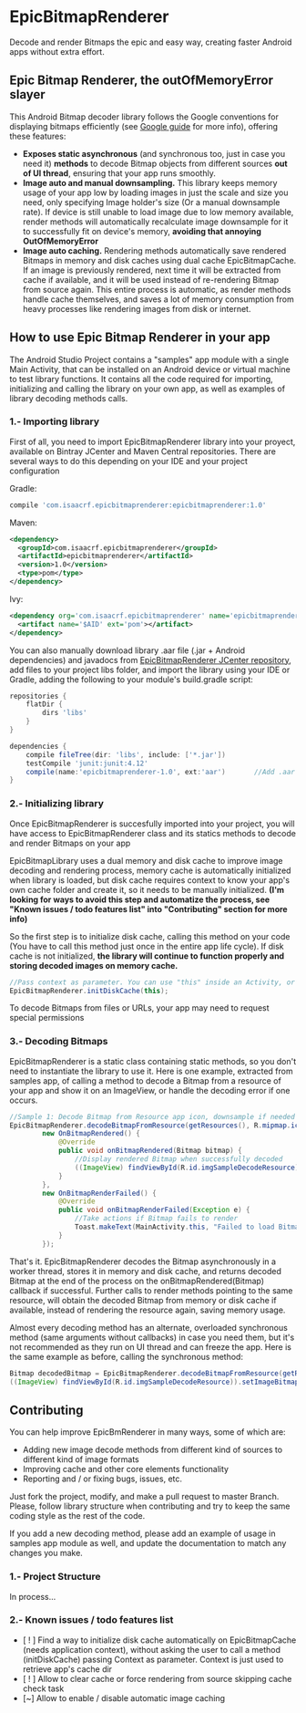 # EpicBitmapRenderer
<p>
Decode and render Bitmaps the epic and easy way, creating faster Android apps without extra effort.
</p>

<h2>Epic Bitmap Renderer, the outOfMemoryError slayer</h2>
<p>
This Android Bitmap decoder library follows the Google conventions for displaying bitmaps efficiently
(see <a href="https://developer.android.com/training/displaying-bitmaps/index.html?hl=es">Google guide</a> for more info), offering these features:
</p>
<ul>
    <li>
        <b>Exposes static asynchronous</b> (and synchronous too, just in case you need it) <b>methods</b> to decode Bitmap objects from different sources <b>out of UI thread</b>, ensuring that your app runs smoothly.
    </li>
    <li>
        <b>Image auto and manual downsampling.</b> This library keeps memory usage of your app low by loading images in just the scale and size you need, only specifying Image holder's size (Or a manual downsample rate). If device is still unable to load image due to low memory available, render methods will automatically recalculate image downsample for it to successfully fit on device's memory, <b>avoiding that annoying OutOfMemoryError</b>
    </li>
    <li>
        <b>Image auto caching.</b> Rendering methods automatically save rendered Bitmaps in memory and disk caches using dual cache EpicBitmapCache. If an image is previously rendered, next time it will be extracted from cache if available, and it will be used instead of re-rendering Bitmap from source again. This entire process is automatic, as render methods handle cache themselves, and saves a lot of memory consumption from heavy processes like rendering images from disk or internet.
    </li>
</ul>

<h2>How to use Epic Bitmap Renderer in your app</h2>

The Android Studio Project contains a "samples" app module with a single Main Activity, that can be installed on an Android device or virtual machine to test library functions. It contains all the code required for importing, initializing and calling the library on your own app, as well as examples of library decoding methods calls.

<h3>1.- Importing library</h3>
<p>First of all, you need to import EpicBitmapRenderer library into your proyect, available on Bintray JCenter and Maven Central repositories. There are several ways to do this depending on your IDE and your project configuration</p>

Gradle:
```groovy
compile 'com.isaacrf.epicbitmaprenderer:epicbitmaprenderer:1.0'
```

Maven:
```xml
<dependency>
  <groupId>com.isaacrf.epicbitmaprenderer</groupId>
  <artifactId>epicbitmaprenderer</artifactId>
  <version>1.0</version>
  <type>pom</type>
</dependency>
```

Ivy:
```xml
<dependency org='com.isaacrf.epicbitmaprenderer' name='epicbitmaprenderer' rev='1.0'>
  <artifact name='$AID' ext='pom'></artifact>
</dependency>
```

You can also manually download library .aar file (.jar + Android dependencies) and javadocs from [EpicBitmapRenderer JCenter repository][1], add files to your project libs folder, and import the library using your IDE or Gradle, adding the following to your module's build.gradle script:

```groovy
repositories {
    flatDir {
        dirs 'libs'
    }
}

dependencies {
    compile fileTree(dir: 'libs', include: ['*.jar'])
    testCompile 'junit:junit:4.12'
    compile(name:'epicbitmaprenderer-1.0', ext:'aar')       //Add .aar file to libs/ and use folder as repository
}
```

<h3>2.- Initializing library</h3>
<p>Once EpicBitmapRenderer is succesfully imported into your project, you will have access to EpicBitmapRenderer class and its statics methods to decode and render Bitmaps on your app</p>

<p>EpicBitmapLibrary uses a dual memory and disk cache to improve image decoding and rendering process, memory cache is automatically initialized when library is loaded, but disk cache requires context to know your app's own cache folder and create it, so it needs to be manually initialized. <b>(I'm looking for ways to avoid this step and automatize the process, see "Known issues / todo features list" into "Contributing" section for more info)</b></p>

<p>So the first step is to initialize disk cache, calling this method on your code (You have to call this method just once in the entire app life cycle). If disk cache is not initialized, <b>the library will continue to function properly and storing decoded images on memory cache.</b></p>

```java
//Pass context as parameter. You can use "this" inside an Activity, or "ActivityName.this" in other levels 
EpicBitmapRenderer.initDiskCache(this);
```

<p>To decode Bitmaps from files or URLs, your app may need to request special permissions</p>

<h3>3.- Decoding Bitmaps</h3>
<p>EpicBitmapRenderer is a static class containing static methods, so you don't need to instantiate the library to use it. Here is one example, extracted from samples app, of calling a method to decode a Bitmap from a resource of your app and show it on an ImageView, or handle the decoding error if one occurs.</p>

```java
//Sample 1: Decode Bitmap from Resource app icon, downsample if needed to fit in 200x200 ImageView,  (Async)
EpicBitmapRenderer.decodeBitmapFromResource(getResources(), R.mipmap.ic_launcher, 200, 200,
        new OnBitmapRendered() {
            @Override
            public void onBitmapRendered(Bitmap bitmap) {
                //Display rendered Bitmap when successfully decoded
                ((ImageView) findViewById(R.id.imgSampleDecodeResource)).setImageBitmap(bitmap);
            }
        },
        new OnBitmapRenderFailed() {
            @Override
            public void onBitmapRenderFailed(Exception e) {
                //Take actions if Bitmap fails to render
                Toast.makeText(MainActivity.this, "Failed to load Bitmap from Resource: " + e.getMessage(), Toast.LENGTH_SHORT).show();
            }
        });
```

That's it. EpicBitmapRenderer decodes the Bitmap asynchronously in a worker thread, stores it in memory and disk cache, and returns decoded Bitmap at the end of the process on the onBitmapRendered(Bitmap) callback if successful. Further calls to render methods pointing to the same resource, will obtain the decoded Bitmap from memory or disk cache if available, instead of rendering the resource again, saving memory usage.

Almost every decoding method has an alternate, overloaded synchronous method (same arguments without callbacks) in case you need them, but it's not recommended as they run on UI thread and can freeze the app. Here is the same example as before, calling the synchronous method:

```java
Bitmap decodedBitmap = EpicBitmapRenderer.decodeBitmapFromResource(getResources(), R.mipmap.ic_launcher, 200, 200);
((ImageView) findViewById(R.id.imgSampleDecodeResource)).setImageBitmap(decodedBitmap);
```

<h2>Contributing</h2>
<p>You can help improve EpicBmRenderer in many ways, some of which are:</p>
<ul>
    <li>Adding new image decode methods from different kind of sources to different kind of image formats</li>
    <li>Improving cache and other core elements functionality</li>
    <li>Reporting and / or fixing bugs, issues, etc.</li>
</ul>

<p>Just fork the project, modify, and make a pull request to master Branch. Please, follow library structure when contributing and try to keep the same coding style as the rest of the code.</p>

<p>If you add a new decoding method, please add an example of usage in samples app module as well, and update the documentation to match any changes you make.</p>

<h3>1.- Project Structure</h3>
In process...

<h3>2.- Known issues / todo features list</h3>
<ul>
    <li>[ ! ] Find a way to initialize disk cache automatically on EpicBitmapCache (needs application context), without asking the user to call a method (initDiskCache) passing Context as parameter. Context is just used to retrieve app's cache dir</li>
    <li>[ ! ] Allow to clear cache or force rendering from source skipping cache check task</li>
    <li>[~] Allow to enable / disable automatic image caching</li>
</ul>

[1]: https://bintray.com/isaacrf/maven/EpicBitmapRenderer/1.0
